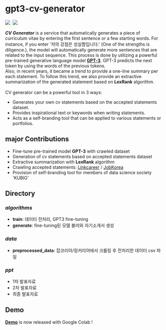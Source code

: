 # gpt3-cv-generator
<p align="left">
  <img src="https://img.shields.io/badge/Python-3776AB?style=flat-square&logo=Python&logoColor=white"/></a>&nbsp
  <img src="https://img.shields.io/badge/GoogleColab-F9AB00?style=flat-square&logo=GoogleColab&logoColor=white"/></a>&nbsp 
</p>
<b><i>CV Generator</i></b> is a service that automatically generates a piece of curriculum vitae by entering the first sentence or a few starting words. For instance, if you enter '저의 강점은 성실함입니다.' (One of the strengths is diligence.), the model will automatically generate more sentences that are related to the input sequence. This process is done by utilizing a powerful pre-trained generative language model <a href=https://github.com/openai/gpt-3><b>GPT-3</b></a>. GPT-3 predicts the next token by using the words of the previous tokens. 
<br>Also, in recent years, it became a trend to provide a one-line summary per each statement. To follow this trend, we also provide an extractive summarization of the generated statement based on <b>LexRank</b> algorithm. <br>
<br>
CV generator can be a powerful tool in 3 ways:

- Generates your own cv statements based on the accepted statements dataset.
- Provides inspirational text or keywords when writing statements.
- Acts as a self-branding tool that can be applied to various statements or portfolios.


<h2> major Contributions </h2>

- Fine-tune pre-trained model **GPT-3** with crawled dataset
- Generation of cv statements based on accepted statements dataset 
- Extractive summarization with **LexRank** algorithm
- Crawling accepted statements: <a href=https://linkareer.com/>Linkcareer</a> / <a href=https://www.jobkorea.co.kr/> JobKorea </a>
- Provision of self-branding tool for members of data science society 'KUBIG'

<h2> Directory </h2>

### _algorithms_
- **train**: 데이터 전처리, GPT3 fine-tuning
- **generate**: fine-tuning된 모델 불러와 자기소개서 생성


### _data_
- **preprocessed_data**: 잡코리아/링커리어에서 크롤링 후 전처리한 데이터 csv 파일

### _ppt_
- 1차 발표자료
- 2차 발표자료
- 최종 발표자료


<h2> Demo </h2>
<a href=https://colab.research.google.com/drive/1D5DCA-ulr_J_h6H12ZgcotHRfmIzSOBA?usp=sharing><b>Demo</b></a> is now released with Google Colab !
